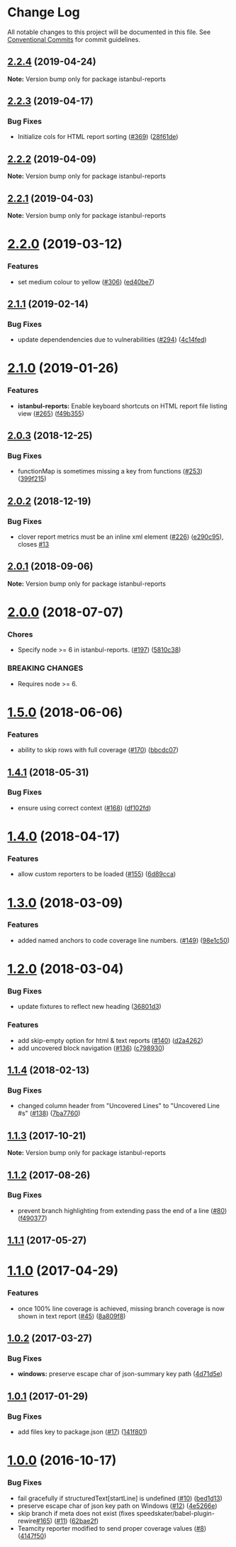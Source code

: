 # Change Log

All notable changes to this project will be documented in this file.
See [Conventional Commits](https://conventionalcommits.org) for commit guidelines.

## [2.2.4](https://github.com/istanbuljs/istanbuljs/compare/istanbul-reports@2.2.3...istanbul-reports@2.2.4) (2019-04-24)

**Note:** Version bump only for package istanbul-reports





## [2.2.3](https://github.com/istanbuljs/istanbuljs/compare/istanbul-reports@2.2.2...istanbul-reports@2.2.3) (2019-04-17)


### Bug Fixes

* Initialize cols for HTML report sorting ([#369](https://github.com/istanbuljs/istanbuljs/issues/369)) ([28f61de](https://github.com/istanbuljs/istanbuljs/commit/28f61de))





## [2.2.2](https://github.com/istanbuljs/istanbuljs/compare/istanbul-reports@2.2.1...istanbul-reports@2.2.2) (2019-04-09)

**Note:** Version bump only for package istanbul-reports





## [2.2.1](https://github.com/istanbuljs/istanbuljs/compare/istanbul-reports@2.2.0...istanbul-reports@2.2.1) (2019-04-03)

**Note:** Version bump only for package istanbul-reports





# [2.2.0](https://github.com/istanbuljs/istanbuljs/compare/istanbul-reports@2.1.1...istanbul-reports@2.2.0) (2019-03-12)


### Features

* set medium colour to yellow ([#306](https://github.com/istanbuljs/istanbuljs/issues/306)) ([ed40be7](https://github.com/istanbuljs/istanbuljs/commit/ed40be7))





## [2.1.1](https://github.com/istanbuljs/istanbuljs/compare/istanbul-reports@2.1.0...istanbul-reports@2.1.1) (2019-02-14)


### Bug Fixes

* update dependendencies due to vulnerabilities ([#294](https://github.com/istanbuljs/istanbuljs/issues/294)) ([4c14fed](https://github.com/istanbuljs/istanbuljs/commit/4c14fed))





# [2.1.0](https://github.com/istanbuljs/istanbuljs/compare/istanbul-reports@2.0.3...istanbul-reports@2.1.0) (2019-01-26)


### Features

* **istanbul-reports:** Enable keyboard shortcuts on HTML report file listing view ([#265](https://github.com/istanbuljs/istanbuljs/issues/265)) ([f49b355](https://github.com/istanbuljs/istanbuljs/commit/f49b355))





<a name="2.0.3"></a>
## [2.0.3](https://github.com/istanbuljs/istanbuljs/compare/istanbul-reports@2.0.2...istanbul-reports@2.0.3) (2018-12-25)


### Bug Fixes

* functionMap is sometimes missing a key from functions ([#253](https://github.com/istanbuljs/istanbuljs/issues/253)) ([399f215](https://github.com/istanbuljs/istanbuljs/commit/399f215))




<a name="2.0.2"></a>
## [2.0.2](https://github.com/istanbuljs/istanbuljs/compare/istanbul-reports@2.0.1...istanbul-reports@2.0.2) (2018-12-19)


### Bug Fixes

* clover report metrics must be an inline xml element ([#226](https://github.com/istanbuljs/istanbuljs/issues/226)) ([e290c95](https://github.com/istanbuljs/istanbuljs/commit/e290c95)), closes [#13](https://github.com/istanbuljs/istanbuljs/issues/13)




<a name="2.0.1"></a>
## [2.0.1](https://github.com/istanbuljs/istanbuljs/compare/istanbul-reports@2.0.0...istanbul-reports@2.0.1) (2018-09-06)




**Note:** Version bump only for package istanbul-reports

<a name="2.0.0"></a>
# [2.0.0](https://github.com/istanbuljs/istanbuljs/compare/istanbul-reports@1.5.0...istanbul-reports@2.0.0) (2018-07-07)


### Chores

* Specify node >= 6 in istanbul-reports. ([#197](https://github.com/istanbuljs/istanbuljs/issues/197)) ([5810c38](https://github.com/istanbuljs/istanbuljs/commit/5810c38))


### BREAKING CHANGES

* Requires node >= 6.




<a name="1.5.0"></a>
# [1.5.0](https://github.com/istanbuljs/istanbuljs/compare/istanbul-reports@1.4.1...istanbul-reports@1.5.0) (2018-06-06)


### Features

* ability to skip rows with full coverage ([#170](https://github.com/istanbuljs/istanbuljs/issues/170)) ([bbcdc07](https://github.com/istanbuljs/istanbuljs/commit/bbcdc07))




<a name="1.4.1"></a>
## [1.4.1](https://github.com/istanbuljs/istanbuljs/compare/istanbul-reports@1.4.0...istanbul-reports@1.4.1) (2018-05-31)


### Bug Fixes

* ensure using correct context ([#168](https://github.com/istanbuljs/istanbuljs/issues/168)) ([df102fd](https://github.com/istanbuljs/istanbuljs/commit/df102fd))




<a name="1.4.0"></a>
# [1.4.0](https://github.com/istanbuljs/istanbuljs/compare/istanbul-reports@1.3.0...istanbul-reports@1.4.0) (2018-04-17)


### Features

* allow custom reporters to be loaded ([#155](https://github.com/istanbuljs/istanbuljs/issues/155)) ([6d89cca](https://github.com/istanbuljs/istanbuljs/commit/6d89cca))




<a name="1.3.0"></a>
# [1.3.0](https://github.com/istanbuljs/istanbuljs/compare/istanbul-reports@1.2.0...istanbul-reports@1.3.0) (2018-03-09)


### Features

* added named anchors to code coverage line numbers. ([#149](https://github.com/istanbuljs/istanbuljs/issues/149)) ([98e1c50](https://github.com/istanbuljs/istanbuljs/commit/98e1c50))




<a name="1.2.0"></a>
# [1.2.0](https://github.com/istanbuljs/istanbuljs/compare/istanbul-reports@1.1.4...istanbul-reports@1.2.0) (2018-03-04)


### Bug Fixes

* update fixtures to reflect new heading ([36801d3](https://github.com/istanbuljs/istanbuljs/commit/36801d3))


### Features

* add skip-empty option for html & text reports ([#140](https://github.com/istanbuljs/istanbuljs/issues/140)) ([d2a4262](https://github.com/istanbuljs/istanbuljs/commit/d2a4262))
* add uncovered block navigation ([#136](https://github.com/istanbuljs/istanbuljs/issues/136)) ([c798930](https://github.com/istanbuljs/istanbuljs/commit/c798930))




<a name="1.1.4"></a>
## [1.1.4](https://github.com/istanbuljs/istanbuljs/compare/istanbul-reports@1.1.3...istanbul-reports@1.1.4) (2018-02-13)


### Bug Fixes

* changed column header from "Uncovered Lines" to "Uncovered Line #s" ([#138](https://github.com/istanbuljs/istanbuljs/issues/138)) ([7ba7760](https://github.com/istanbuljs/istanbuljs/commit/7ba7760))




<a name="1.1.3"></a>
## [1.1.3](https://github.com/istanbuljs/istanbuljs/compare/istanbul-reports@1.1.2...istanbul-reports@1.1.3) (2017-10-21)




**Note:** Version bump only for package istanbul-reports

<a name="1.1.2"></a>
## [1.1.2](https://github.com/istanbuljs/istanbuljs/compare/istanbul-reports@1.1.1...istanbul-reports@1.1.2) (2017-08-26)


### Bug Fixes

* prevent branch highlighting from extending pass the end of a line ([#80](https://github.com/istanbuljs/istanbuljs/issues/80)) ([f490377](https://github.com/istanbuljs/istanbuljs/commit/f490377))




<a name="1.1.1"></a>
## [1.1.1](https://github.com/istanbuljs/istanbuljs/compare/istanbul-reports@1.1.0...istanbul-reports@1.1.1) (2017-05-27)




<a name="1.1.0"></a>
# [1.1.0](https://github.com/istanbuljs/istanbul-reports/compare/istanbul-reports@1.0.2...istanbul-reports@1.1.0) (2017-04-29)


### Features

* once 100% line coverage is achieved, missing branch coverage is now shown in text report ([#45](https://github.com/istanbuljs/istanbuljs/issues/45)) ([8a809f8](https://github.com/istanbuljs/istanbul-reports/commit/8a809f8))




<a name="1.0.2"></a>
## [1.0.2](https://github.com/istanbuljs/istanbul-reports/compare/istanbul-reports@1.0.1...istanbul-reports@1.0.2) (2017-03-27)


### Bug Fixes

* **windows:** preserve escape char of json-summary key path ([4d71d5e](https://github.com/istanbuljs/istanbul-reports/commit/4d71d5e))

<a name="1.0.1"></a>
## [1.0.1](https://github.com/istanbuljs/istanbul-reports/compare/v1.0.0...v1.0.1) (2017-01-29)


### Bug Fixes

* add files key to package.json ([#17](https://github.com/istanbuljs/istanbul-reports/issues/17)) ([141f801](https://github.com/istanbuljs/istanbul-reports/commit/141f801))



<a name="1.0.0"></a>
# [1.0.0](https://github.com/istanbuljs/istanbul-reports/compare/v1.0.0-alpha.8...v1.0.0) (2016-10-17)


### Bug Fixes

* fail gracefully if structuredText[startLine] is undefined ([#10](https://github.com/istanbuljs/istanbul-reports/issues/10)) ([bed1d13](https://github.com/istanbuljs/istanbul-reports/commit/bed1d13))
* preserve escape char of json key path on Windows ([#12](https://github.com/istanbuljs/istanbul-reports/issues/12)) ([4e5266e](https://github.com/istanbuljs/istanbul-reports/commit/4e5266e))
* skip branch if meta does not exist (fixes speedskater/babel-plugin-rewire[#165](https://github.com/istanbuljs/istanbul-reports/issues/165)) ([#11](https://github.com/istanbuljs/istanbul-reports/issues/11)) ([62bae2f](https://github.com/istanbuljs/istanbul-reports/commit/62bae2f))
* Teamcity reporter modified to send proper coverage values ([#8](https://github.com/istanbuljs/istanbul-reports/issues/8)) ([4147f50](https://github.com/istanbuljs/istanbul-reports/commit/4147f50))
